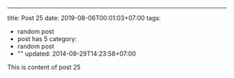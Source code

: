 ---
title: Post 25
date: 2019-08-06T00:01:03+07:00
tags:
  - random post
  - post has 5
category:
  - random post
  - ""
updated: 2014-09-29T14:23:58+07:00

This is content of post 25